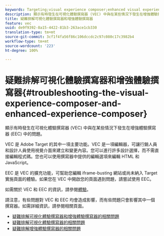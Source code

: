 ```yaml
---
keywords: Targeting;visual experience composer;enhanced visual experience composer;vec;troubleshoot visual experience composer;troubleshooting;eec;enhanced experience composer;tls;tls 1.2
description: 顯示有時發生在可視化體驗撰寫器 (VEC) 中與在某些情況下發生在增強體驗撰寫器 (EEC) 中的問題。
title: 疑難排解可視化體驗撰寫器和增強體驗撰寫器
feature: vec
uuid: de9f9392-8a15-4422-81b3-263ace1cb330
translation-type: tm+mt
source-git-commit: 3cf1f4fa56f86c106dccdc2c97c080c17c3982b4
workflow-type: tm+mt
source-wordcount: '223'
ht-degree: 100%

---
```



# 疑難排解可視化體驗撰寫器和增強體驗撰寫器{#troubleshooting-the-visual-experience-composer-and-enhanced-experience-composer}

顯示有時發生在可視化體驗撰寫器 (VEC) 中與在某些情況下發生在增強體驗撰寫器 (EEC) 中的問題。

VEC 是 Adobe Target 的其中一項主要功能。VEC 是一項編輯器，可讓行銷人員和設計人員使用視覺介面來建立和變更內容。您可以進行許多設計選擇，而不需直接編輯程式碼。您也可以使用撰寫器中提供的編輯選項來編輯 HTML 和 JavaScript。

EEC 是 VEC 的擴充功能，可幫助您編輯 iframe-busting 網站或尚未納入 Target 實施頁面的體驗。如果您在 VEC 中開啟您的頁面遇到問題，請嘗試使用 EEC。

如需關於 VEC 和 EEC 的資訊，請參閱[體驗](../../../c-experiences/experiences.md#concept_A2E10F6AFB3D4AEAB6951EE14688848D)。

請注意，有些問題對 VEC 和 EEC 均會造成影響，而有些問題只會影響其中一個撰寫器。如需詳細資訊，請參閱相關頁面。

* [疑難排解可視化體驗撰寫器和增強體驗撰寫器的相關問題](/help/c-experiences/c-visual-experience-composer/r-troubleshoot-composer/issues-related-to-the-visual-experience-composer-vec-and-enhanced-experience-composer-eec.md)
* [疑難排解可視化體驗撰寫器的相關問題](/help/c-experiences/c-visual-experience-composer/r-troubleshoot-composer/troubleshooting-issues-related-to-the-visual-experience-composer-vec.md)
* [疑難排解增強體驗撰寫器的相關問題](/help/c-experiences/c-visual-experience-composer/r-troubleshoot-composer/troubleshooting-issues-related-to-the-enhanced-experience-composer-eec.md)